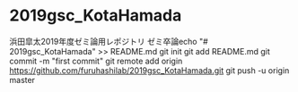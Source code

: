 # 2019gsc_KotaHamada
浜田皐太2019年度ゼミ論用レポジトリ
ゼミ卒論echo "# 2019gsc_KotaHamada" >> README.md
git init
git add README.md
git commit -m "first commit"
git remote add origin https://github.com/furuhashilab/2019gsc_KotaHamada.git
git push -u origin master
